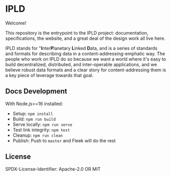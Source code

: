 IPLD
====

Welcome!

This repository is the entrypoint to the IPLD project:
documentation, specifications, the website, and a great deal of the design work all live here.

IPLD stands for "**I**nter**P**lanetary **L**inked **D**ata,
and is a series of standards and formats for describing data in a content-addressing-emphatic way.
The people who work on IPLD do so because we want a world where it's easy to build decentralized, distributed, and inter-operable applications,
and we believe robust data formats and a clear story for content-addressing them is a key piece of leverage towards that goal.


Docs Development
----------------

With Node.js>=16 installed:

* Setup: `npm install`
* Build: `npm run build`
* Serve locally: `npm run serve`
* Test link integrity: `npm test`
* Cleanup: `npm run clean`
* Publish: Push to `master` and Fleek will do the rest

License
-------

SPDX-License-Identifier: Apache-2.0 OR MIT
